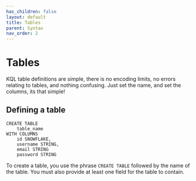 ```yaml
---
has_children: false
layout: default
title: Tables
parent: Syntax
nav_order: 2
---
```


# Tables
KQL table definitions are simple, there is no encoding limits, no errors relating to tables, and nothing confusing. Just set the name, and set the columns, its that simple!

## Defining a table
```
CREATE TABLE
    table_name
WITH COLUMNS
    id SNOWFLAKE,
    username STRING,
    email STRING
    password STRING
```
To create a table, you use the phrase `CREATE TABLE` followed by the name of the table. You must also provide at least one field for the table to contain.

